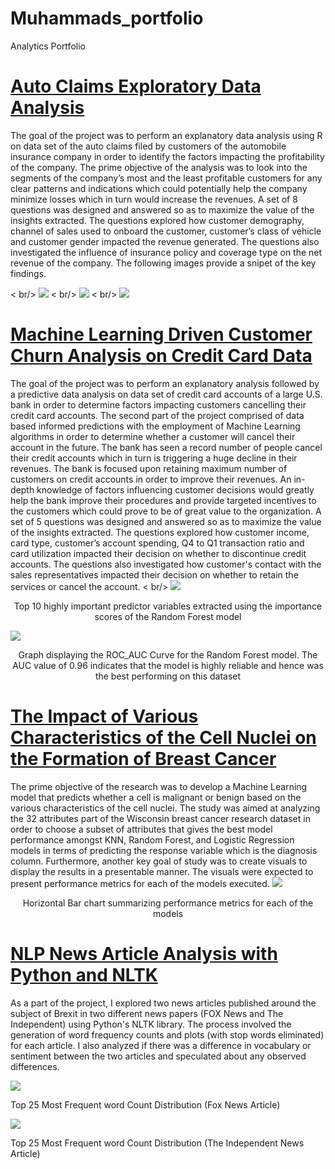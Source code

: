 # Muhammads_portfolio
Analytics Portfolio

# [Auto Claims Exploratory Data Analysis](https://github.com/mbilal3/Muhammads_portfolio/tree/main/Auto_Claim_Analysis)

The goal of the project was to perform an explanatory data analysis using R on data set of the auto claims filed by customers of the automobile insurance company in order to identify the factors impacting the profitability of the company. The prime objective of the analysis was to look into the segments of the company’s most and the least profitable customers for any clear patterns and indications which could potentially help the company minimize losses which in turn would increase the revenues. A set of 8 questions was designed and answered so as to maximize the value of the insights extracted. The questions explored how customer demography, channel of sales used to onboard the customer, customer’s class of vehicle and customer gender impacted the revenue generated. The questions also investigated the influence of insurance policy and coverage type on the net revenue of the company. The following images provide a snipet of the key findings. 

< br/> 
![](/Auto_Claim_Analysis/1.1.png)
< br/> 
![](/Auto_Claim_Analysis/1.2.png)
< br/> 
![](/Auto_Claim_Analysis/1.3.png)

# [Machine Learning Driven Customer Churn Analysis on Credit Card Data](https://github.com/mbilal3/Muhammads_portfolio/tree/main/Machine_Learning_Driven_Customer_Churn_Analysis)
The goal of the project was to perform an explanatory analysis followed by a predictive data analysis on data set of credit card accounts of a large U.S. bank in order to determine factors impacting customers cancelling their credit card accounts. The second part of the project comprised of data based informed predictions with the employment of Machine Learning algorithms in order to determine whether a customer will cancel their account in the future. The bank has seen a record number of people cancel their credit accounts which in turn is triggering a huge decline in their revenues. The bank is focused upon retaining maximum number of customers on credit accounts in order to improve their revenues. An in-depth knowledge of factors influencing customer decisions would greatly help the bank improve their procedures and provide targeted incentives to the customers which could prove to be of great value to the organization. A set of 5 questions was designed and answered so as to maximize the value of the insights extracted. The questions explored how customer income, card type, customer’s account spending, Q4 to Q1 transaction ratio and card utilization impacted their decision on whether to discontinue credit accounts. The questions also investigated how customer's contact with the sales representatives impacted their decision on whether to retain the services or cancel the account.
< br/> 
![](Machine_Learning_Driven_Customer_Churn_Analysis/Rand_forest1.png)
<p align="center">Top 10 highly important predictor variables extracted using the importance scores of the Random Forest model </p>

![](Machine_Learning_Driven_Customer_Churn_Analysis/rand_forest2.png)
<p align="center">Graph displaying the ROC_AUC Curve for the Random Forest model. The AUC value of 0.96 indicates that the model is highly reliable and hence was the best performing on this dataset </p>

# [The Impact of Various Characteristics of the Cell Nuclei on the Formation of Breast Cancer](https://github.com/mbilal3/Muhammads_portfolio/blob/main/Health_Analytics_Project/Project_Documentation.md)

The prime objective of the research was to develop a Machine Learning model that predicts whether a cell is malignant or benign based on the various characteristics of the cell nuclei. The study was aimed at analyzing the 32 attributes part of the Wisconsin breast cancer research dataset in order to choose a subset of attributes that gives the best model performance amongst KNN, Random Forest, and Logistic Regression models in terms of predicting the response variable which is the diagnosis column. Furthermore, another key goal of study was to create visuals to display the results in a presentable manner. The visuals were expected to present performance metrics for each of the models executed. 
![](Health_Analytics_Project/performance_comparisions.png)
<p align="center">Horizontal Bar chart summarizing performance metrics for each of the models </p>

# [NLP News Article Analysis with Python and NLTK](https://github.com/mbilal3/Muhammads_portfolio/tree/main/NLP_Python_NLTK_Project)

As a part of the project, I explored two news articles published around the subject of Brexit in two different news papers (FOX News and The Independent) using Python's NLTK library. The process involved the generation of word frequency counts and plots (with stop words eliminated) for each article. I also analyzed if there was a difference in vocabulary or sentiment between the two articles and speculated about any observed differences.

 

  
 ![](NLP_Python_NLTK_Project/Freq_dist_foxnews.png) 
 

Top 25 Most Frequent word Count Distribution (Fox News Article) 



 ![](NLP_Python_NLTK_Project/freq_dist_theindependent.png) 
 
 Top 25 Most Frequent word Count Distribution (The Independent News Article) 

